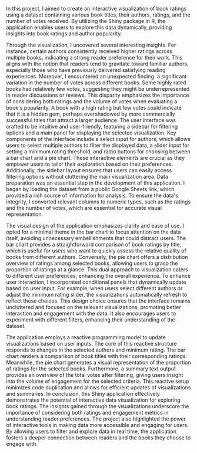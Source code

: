 In this project, I aimed to create an interactive visualization of book ratings using a dataset containing various book titles, their authors, ratings, and the number of votes received. By utilizing the Shiny package in R, the application enables users to explore this data dynamically, providing insights into book ratings and author popularity.

Through the visualization, I uncovered several interesting insights. For instance, certain authors consistently received higher ratings across multiple books, indicating a strong reader preference for their work. This aligns with the notion that readers tend to gravitate toward familiar authors, especially those who have previously delivered satisfying reading experiences. Moreover, I encountered an unexpected finding: a significant variation in the number of votes across different books. Some highly rated books had relatively few votes, suggesting they might be underrepresented in reader discussions or reviews. This disparity emphasizes the importance of considering both ratings and the volume of votes when evaluating a book's popularity. A book with a high rating but few votes could indicate that it is a hidden gem, perhaps overshadowed by more commercially successful titles that attract a larger audience. 
The user interface was crafted to be intuitive and user-friendly, featuring a sidebar for filtering options and a main panel for displaying the selected visualization. Key components of the interface include a select input for authors, which allows users to select multiple authors to filter the displayed data, a slider input for setting a minimum rating threshold, and radio buttons for choosing between a bar chart and a pie chart. These interactive elements are crucial as they empower users to tailor their exploration based on their preferences. Additionally, the sidebar layout ensures that users can easily access filtering options without cluttering the main visualization area.
Data preparation was an essential step in the development of this application. I began by loading the dataset from a public Google Sheets link, which provided a rich source of information for analysis. To ensure the data's integrity, I converted relevant columns to numeric types, such as the ratings and the number of votes, which are essential for accurate visual representation.

The visual design of the application emphasizes clarity and ease of use. I opted for a minimal theme in the bar chart to focus attention on the data itself, avoiding unnecessary embellishments that could distract users. The bar chart provides a straightforward comparison of book ratings by title, which is useful for users who want to quickly assess the relative quality of books from different authors. Conversely, the pie chart offers a distribution overview of ratings among selected books, allowing users to grasp the proportion of ratings at a glance. This dual approach to visualization caters to different user preferences, enhancing the overall experience.
To enhance user interaction, I incorporated conditional panels that dynamically update based on user input. For example, when users select different authors or adjust the minimum rating slider, the visualizations automatically refresh to reflect these choices. This design choice ensures that the interface remains uncluttered and focused on the relevant visualizations, promoting better interaction and engagement with the data. It also encourages users to experiment with different filters, enhancing their understanding of the dataset.

The application employs a reactive programming model to update visualizations based on user inputs. The core of this reactive structure responds to changes in the selected authors and minimum rating. The bar chart renders a comparison of book titles with their corresponding ratings. Meanwhile, the pie chart generates a visual representation of the proportion of ratings for the selected books. Furthermore, a summary text output provides an overview of the total votes after filtering, giving users insight into the volume of engagement for the selected criteria. This reactive setup minimizes code duplication and allows for efficient updates of visualizations and summaries.
In conclusion, this Shiny application effectively demonstrates the potential of interactive data visualization for exploring book ratings. The insights gained through the visualizations underscore the importance of considering both ratings and engagement metrics in understanding reader preferences. The project also highlighted the power of interactive tools in making data more accessible and engaging for users. By allowing users to filter and explore data in real time, the application fosters a deeper connection between readers and the books they choose to engage with.
